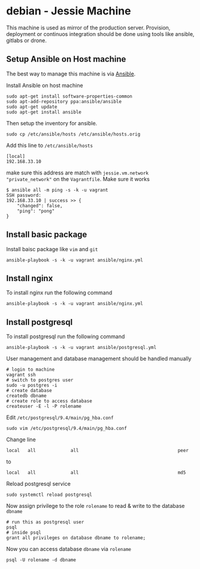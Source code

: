 # debian - Jessie Machine
This machine is used as mirror of the production server. Provision, deployment 
or continuos integration should be done using tools like ansible, gitlabs or 
drone.

## Setup Ansible on Host machine
The best way to manage this machine is via [Ansible][ansible].

Install Ansible on host machine

    sudo apt-get install software-properties-common
    sudo apt-add-repository ppa:ansible/ansible
    sudo apt-get update
    sudo apt-get install ansible

Then setup the inventory for ansible.

    sudo cp /etc/ansible/hosts /etc/ansible/hosts.orig

Add this line to `/etc/ansible/hosts`

    [local]
    192.168.33.10

make sure this address are match with `jessie.vm.network "private_network"`
on the `Vagrantfile`. Make sure it works
    
    $ ansible all -m ping -s -k -u vagrant
    SSH password: 
    192.168.33.10 | success >> {
        "changed": false, 
        "ping": "pong"
    }
    
[ansible]: https://ansible.com

## Install basic package
Install baisc package like `vim` and `git`

    ansible-playbook -s -k -u vagrant ansible/nginx.yml

## Install nginx
To install nginx run the following command

    ansible-playbook -s -k -u vagrant ansible/nginx.yml

## Install postgresql
To install postgresql run the following command

    ansible-playbook -s -k -u vagrant ansible/postgresql.yml

User management and database management should be handled manually

    # login to machine
    vagrant ssh
    # switch to postgres user
    sudo -u postgres -i
    # create database
    createdb dbname
    # create role to access database
    createuser -E -l -P rolename

Edit `/etc/postgresql/9.4/main/pg_hba.conf`
    
    sudo vim /etc/postgresql/9.4/main/pg_hba.conf

Change line
    
    local   all             all                                     peer

to

    local   all             all                                     md5

Reload postgresql service
    
    sudo systemctl reload postgresql
    
Now assign privilege to the role `rolename` to read & write to the 
database `dbname`

    # run this as postgresql user
    psql
    # inside psql
    grant all privileges on database dbname to rolename;    

Now you can access database `dbname` via `rolename`

    psql -U rolename -d dbname